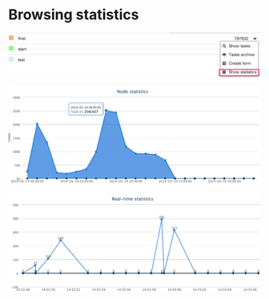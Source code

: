 # Browsing statistics

![list_nodes_stat](../img/dashboard/list_nodes_stat.png)

![statistic_offline](../img/dashboard/statistic_offline.png)

![statistic_online](../img/dashboard/statistic_online.png)
